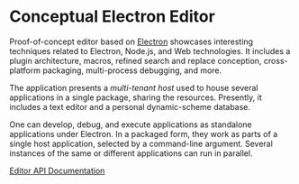 # Conceptual Electron Editor

Proof-of-concept editor based on [Electron](https://www.electronjs.org) showcases interesting techniques related to Electron,
Node.js, and Web technologies. It includes a plugin architecture, macros, refined search and replace conception, cross-platform packaging, multi-process debugging, and more.

The application presents a *multi-tenant host* used to house several applications in a single package, sharing the resources. Presently, it includes a text editor and a personal dynamic-scheme database.

One can develop, debug, and execute applications as standalone applications under Electron. In a packaged form, they work as parts of a single host application, selected by a command-line argument. Several instances of the same or different applications can run in parallel.

[Editor API Documentation](https://github.com/SAKryukov/conceptual-electron-editor/blob/main/Editor/plugins/plugins.readme.md)
